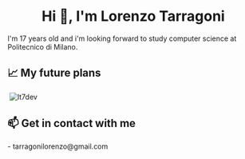 <h1 align="center">Hi 👋, I'm Lorenzo Tarragoni</h1>
I'm 17 years old and i'm looking forward to study computer science at Politecnico di Milano.

<h2>📈 My future plans</h2>

<p>&nbsp;<img align="center" src="https://github-readme-stats.vercel.app/api?username=lt7dev&show_icons=true&locale=en" alt="lt7dev" /></p>

<h2>📫 Get in contact with me</h2>
- tarragonilorenzo@gmail.com

